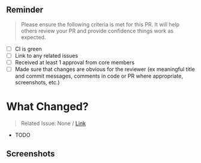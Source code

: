 ## Reminder

> Please ensure the following criteria is met for this PR. It will help others review your PR and provide confidence things work as expected.

- [ ] CI is green
- [ ] Link to any related issues
- [ ] Received at least 1 approval from core members
- [ ] Made sure that changes are obvious for the reviewer (ex meaningful title and commit messages, comments in code or PR where appropriate, screenshots, etc.)

# What Changed?

<!-- List out the things that you have changed in this PR and add a link to any related issues -->

> Related Issue: None / [Link]()

- TODO

## Screenshots

<!-- Attach screenshots or a GIF showing off any visual changes; A great tool to help with this is Kap (https://getkap.co/) -->
